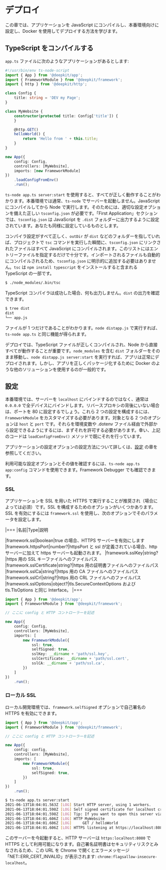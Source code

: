 # デプロイ

この章では、アプリケーションを JavaScript にコンパイルし、本番環境向けに設定し、Docker を使用してデプロイする方法を学びます。

## TypeScript をコンパイルする

`app.ts` ファイルに次のようなアプリケーションがあるとします:

```typescript
#!/usr/bin/env ts-node-script
import { App } from '@deepkit/app';
import { FrameworkModule } from '@deepkit/framework';
import { http } from '@deepkit/http';

class Config {
    title: string = 'DEV my Page';
}

class MyWebsite {
    constructor(protected title: Config['title']) {
    }

    @http.GET()
    helloWorld() {
        return 'Hello from ' + this.title;
    }
}

new App({
    config: Config,
    controllers: [MyWebsite],
    imports: [new FrameworkModule]
})
    .loadConfigFromEnv()
    .run();
```

`ts-node app.ts server:start` を使用すると、すべてが正しく動作することがわかります。本番環境では通常、`ts-node` でサーバーを起動しません。JavaScript にコンパイルしてから Node で実行します。そのためには、適切な設定オプションを備えた正しい `tsconfig.json` が必要です。「First Application」セクションでは、`tsconfig.json` は JavaScript を `.dist` フォルダーに出力するように設定されています。あなたも同様に設定しているものとします。

コンパイラ設定がすべて正しく、`outDir` が `dist` などのフォルダーを指していれば、プロジェクトで `tsc` コマンドを実行した瞬間に、`tsconfig.json` にリンクされたファイルはすべて JavaScript にコンパイルされます。このリストにはエントリーファイルを指定するだけで十分です。インポートされるファイルも自動的にコンパイルされるため、`tsconfig.json` に明示的に追加する必要はありません。`tsc` は `npm install typescript` をインストールすると含まれる TypeScript の一部です。

```sh
$ ./node_modules/.bin/tsc
```

TypeScript コンパイラは成功した場合、何も出力しません。`dist` の出力を確認できます。

```sh
$ tree dist
dist
└── app.js
```

ファイルが 1 つだけであることがわかります。`node distapp.js` で実行すれば、`ts-node app.ts` と同じ機能が得られます。

デプロイでは、TypeScript ファイルが正しくコンパイルされ、Node から直接すべてが動作することが重要です。`node_modules` を含む `dist` フォルダーをそのまま移動し、`node distapp.js server:start` を実行すれば、アプリは正常にデプロイされます。しかし、アプリを正しくパッケージ化するために Docker のような他のソリューションを使用するのが一般的です。

## 設定

本番環境では、サーバーを `localhost` にバインドするのではなく、通常は `0.0.0.0` で全デバイスにバインドします。リバースプロキシの背後にいない場合は、ポートを 80 に設定するでしょう。これら 2 つの設定を構成するには、`FrameworkModule` をカスタマイズする必要があります。対象となる 2 つのオプションは `host` と `port` です。それらを環境変数や .dotenv ファイル経由で外部から設定できるようにするには、まずそれを許可する必要があります。幸い、上記のコードは `loadConfigFromEnv()` メソッドで既にそれを行っています。

アプリケーションの設定オプションの設定方法について詳しくは、[設定](../app/configuration.md) の章を参照してください。

利用可能な設定オプションとその値を確認するには、`ts-node app.ts app:config` コマンドを使用できます。Framework Debugger でも確認できます。

### SSL

アプリケーションを SSL を用いた HTTPS で実行することが推奨され（場合によっては必須）です。SSL を構成するためのオプションがいくつかあります。SSL を有効にするには
`framework.ssl` を使用し、次のオプションでそのパラメータを設定します。

|===
|名前|Type|説明

|framework.ssl|boolean|true の場合、HTTPS サーバーを有効にします
|framework.httpsPort|number?|httpsPort と ssl が定義されている場合、http サーバーに加えて https サーバーも起動されます。
|framework.sslKey|string?|https 用の SSL キーファイルへのファイルパス
|framework.sslCertificate|string?|https 用の証明書ファイルへのファイルパス
|framework.sslCa|string?|https 用の CA ファイルへのファイルパス
|framework.sslCrl|string?|https 用の CRL ファイルへのファイルパス
|framework.sslOptions|object?|tls.SecureContextOptions および tls.TlsOptions と同じ Interface。
|===

```typescript
import { App } from '@deepkit/app';
import { FrameworkModule } from '@deepkit/framework';

// ここに config と HTTP コントローラーを記述

new App({
    config: Config,
    controllers: [MyWebsite],
    imports: [
        new FrameworkModule({
            ssl: true,
            selfSigned: true,
            sslKey: __dirname + 'path/ssl.key',
            sslCertificate: __dirname + 'path/ssl.cert',
            sslCA: __dirname + 'path/ssl.ca',
        })
    ]
})
    .run();
```

### ローカル SSL

ローカル開発環境では、`framework.selfSigned` オプションで自己署名の HTTPS を有効にできます。

```typescript
import { App } from '@deepkit/app';
import { FrameworkModule } from '@deepkit/framework';

// ここに config と HTTP コントローラーを記述

new App({
    config: config,
    controllers: [MyWebsite],
    imports: [
        new FrameworkModule({
            ssl: true,
            selfSigned: true,
        })
    ]
})
    .run();
```

```sh
$ ts-node app.ts server:start
2021-06-13T18:04:01.563Z [LOG] Start HTTP server, using 1 workers.
2021-06-13T18:04:01.598Z [LOG] Self signed certificate for localhost created at var/self-signed-localhost.cert
2021-06-13T18:04:01.598Z [LOG] Tip: If you want to open this server via chrome for localhost, use chrome://flags/#allow-insecure-localhost
2021-06-13T18:04:01.606Z [LOG] HTTP MyWebsite
2021-06-13T18:04:01.606Z [LOG]     GET / helloWorld
2021-06-13T18:04:01.606Z [LOG] HTTPS listening at https://localhost:8080/
```

このサーバーを今起動すると、HTTP サーバーは `https:localhost:8080` で HTTPS として利用可能になります。自己署名証明書はセキュリティリスクとみなされるため、この URL を Chrome で開くとエラーメッセージ「NET::ERR_CERT_INVALID」が表示されます: `chrome:flagsallow-insecure-localhost`。